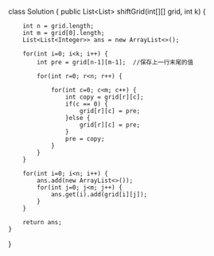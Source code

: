class Solution {
    public List<List<Integer>> shiftGrid(int[][] grid, int k) {
        
        int n = grid.length;
        int m = grid[0].length;
        List<List<Integer>> ans = new ArrayList<>();
        
        for(int i=0; i<k; i++) {
            int pre = grid[n-1][m-1];  //保存上一行末尾的值
            
            for(int r=0; r<n; r++) {
                
                for(int c=0; c<m; c++) {
                    int copy = grid[r][c];
                    if(c == 0) {
                        grid[r][c] = pre;
                    }else {
                        grid[r][c] = pre;
                    }
                    pre = copy;
                }
            }
        }
        
        for(int i=0; i<n; i++) {
            ans.add(new ArrayList<>());
            for(int j=0; j<m; j++) {
                ans.get(i).add(grid[i][j]);
            }
        }
        
        return ans;
    }
}
